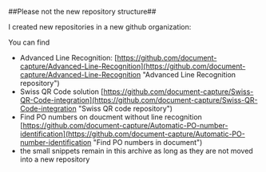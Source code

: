 ##Please not the new repository structure##

I created new repositories in a new github organization:

You can find

* Advanced Line Recognition: [https://github.com/document-capture/Advanced-Line-Recognition](https://github.com/document-capture/Advanced-Line-Recognition "Advanced Line Recognition repository")
* Swiss QR Code solution [https://github.com/document-capture/Swiss-QR-Code-integration](https://github.com/document-capture/Swiss-QR-Code-integration "Swiss QR code repository")
* Find PO numbers on doucment without line recognition [https://github.com/document-capture/Automatic-PO-number-identification](https://github.com/document-capture/Automatic-PO-number-identification "Find PO numbers in document")
* the small snippets remain in this archive as long as they are not moved into a new repository
